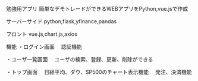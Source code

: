 勉強用アプリ
簡単なデモトレードができるWEBアプリをPython,vue.jsで作成

サーバーサイド
python,flask,yfinance,pandas

フロント
vue.js,chart.js,axios

機能
・ログイン画面
　認証機能

・ユーザ一覧画面
　ユーザの検索、登録、更新、削除ができる

・トップ画面
　日経平均、ダウ、SP500のチャート表示機能
　発注、決済機能
